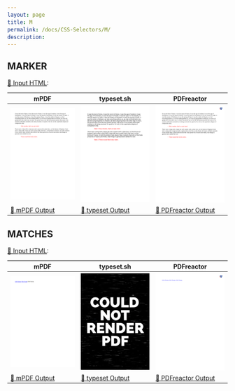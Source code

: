 ```yaml
---
layout: page
title: M
permalink: /docs/CSS-Selectors/M/
description: 
---
```




## MARKER

[📄 Input HTML](/html/CSS%20Selectors/M/marker.html):

| mPDF | typeset.sh | PDFreactor |
|---------|---------|---------|
| ![mPDF Preview](mpdf__html_CSS_Selectors_M_marker.html.png) | ![typeset Preview](typeset__html_CSS_Selectors_M_marker.html.png) | ![PDFreactor Preview](pdfreactor__html_CSS_Selectors_M_marker.html.png) |
| [📕 mPDF Output](mpdf__html_CSS_Selectors_M_marker.html.pdf) | [📕 typeset Output](typeset__html_CSS_Selectors_M_marker.html.pdf) | [📕 PDFreactor Output](pdfreactor__html_CSS_Selectors_M_marker.html.pdf) |
## MATCHES

[📄 Input HTML](/html/CSS%20Selectors/M/matches.html):

| mPDF | typeset.sh | PDFreactor |
|---------|---------|---------|
| ![mPDF Preview](mpdf__html_CSS_Selectors_M_matches.html.png) | ![typeset Preview](typeset__html_CSS_Selectors_M_matches.html.png) | ![PDFreactor Preview](pdfreactor__html_CSS_Selectors_M_matches.html.png) |
| [📕 mPDF Output](mpdf__html_CSS_Selectors_M_matches.html.pdf) | [📕 typeset Output](typeset__html_CSS_Selectors_M_matches.html.pdf) | [📕 PDFreactor Output](pdfreactor__html_CSS_Selectors_M_matches.html.pdf) |

